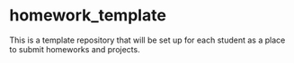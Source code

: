 # homework_template
This is a template repository that will be set up for each student as a place to submit homeworks and projects.


